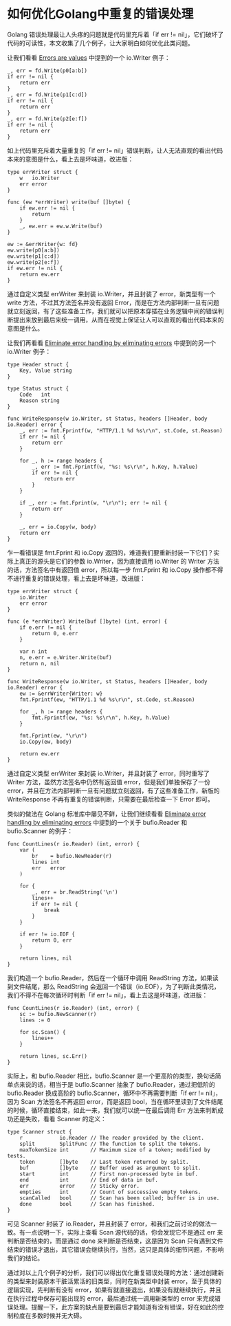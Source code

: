 # 如何优化Golang中重复的错误处理

Golang 错误处理最让人头疼的问题就是代码里充斥着「if err != nil」，它们破坏了代码的可读性，本文收集了几个例子，让大家明白如何优化此类问题。



让我们看看 [Errors are values](https://blog.golang.org/errors-are-values) 中提到的一个 io.Writer 例子：

```
_, err = fd.Write(p0[a:b])
if err != nil {
    return err
}
_, err = fd.Write(p1[c:d])
if err != nil {
    return err
}
_, err = fd.Write(p2[e:f])
if err != nil {
    return err
}
```

如上代码里充斥着大量重复的「if err != nil」错误判断，让人无法直观的看出代码本来的意图是什么，看上去是坏味道，改进版：

```
type errWriter struct {
	w   io.Writer
	err error
}

func (ew *errWriter) write(buf []byte) {
	if ew.err != nil {
		return
	}
	_, ew.err = ew.w.Write(buf)
}

ew := &errWriter{w: fd}
ew.write(p0[a:b])
ew.write(p1[c:d])
ew.write(p2[e:f])
if ew.err != nil {
    return ew.err
}
```

通过自定义类型 errWriter 来封装 io.Writer，并且封装了 error，新类型有一个 write 方法，不过其方法签名并没有返回 Error，而是在方法内部判断一旦有问题就立刻返回，有了这些准备工作，我们就可以把原本穿插在业务逻辑中间的错误判断提出来放到最后来统一调用，从而在视觉上保证让人可以直观的看出代码本来的意图是什么。

让我们再看看 [Eliminate error handling by eliminating errors](https://dave.cheney.net/2019/01/27/eliminate-error-handling-by-eliminating-errors) 中提到的另一个 io.Writer 例子：

```
type Header struct {
	Key, Value string
}

type Status struct {
	Code   int
	Reason string
}

func WriteResponse(w io.Writer, st Status, headers []Header, body io.Reader) error {
	_, err := fmt.Fprintf(w, "HTTP/1.1 %d %s\r\n", st.Code, st.Reason)
	if err != nil {
		return err
	}

	for _, h := range headers {
		_, err := fmt.Fprintf(w, "%s: %s\r\n", h.Key, h.Value)
		if err != nil {
			return err
		}
	}

	if _, err := fmt.Fprint(w, "\r\n"); err != nil {
		return err
	}

	_, err = io.Copy(w, body)
	return err
}
```

乍一看错误是 fmt.Fprint 和 io.Copy 返回的，难道我们要重新封装一下它们？实际上真正的源头是它们的参数 io.Writer，因为直接调用 io.Writer 的 Writer 方法的话，方法签名中有返回值 error，所以每一步 fmt.Fprint 和 io.Copy 操作都不得不进行重复的错误处理，看上去是坏味道，改进版：

```
type errWriter struct {
	io.Writer
	err error
}

func (e *errWriter) Write(buf []byte) (int, error) {
	if e.err != nil {
		return 0, e.err
	}

	var n int
	n, e.err = e.Writer.Write(buf)
	return n, nil
}

func WriteResponse(w io.Writer, st Status, headers []Header, body io.Reader) error {
	ew := &errWriter{Writer: w}
	fmt.Fprintf(ew, "HTTP/1.1 %d %s\r\n", st.Code, st.Reason)

	for _, h := range headers {
		fmt.Fprintf(ew, "%s: %s\r\n", h.Key, h.Value)
	}

	fmt.Fprint(ew, "\r\n")
	io.Copy(ew, body)

	return ew.err
}
```

通过自定义类型 errWriter 来封装 io.Writer，并且封装了 error，同时重写了 Writer 方法，虽然方法签名中仍然有返回值 error，但是我们单独保存了一份 error，并且在方法内部判断一旦有问题就立刻返回，有了这些准备工作，新版的 WriteResponse 不再有重复的错误判断，只需要在最后检查一下 Error 即可。

类似的做法在 Golang 标准库中屡见不鲜，让我们继续看看 [Eliminate error handling by eliminating errors](https://dave.cheney.net/2019/01/27/eliminate-error-handling-by-eliminating-errors) 中提到的一个关于 bufio.Reader 和 bufio.Scanner 的例子：

```
func CountLines(r io.Reader) (int, error) {
	var (
		br    = bufio.NewReader(r)
		lines int
		err   error
	)

	for {
		_, err = br.ReadString('\n')
		lines++
		if err != nil {
			break
		}
	}

	if err != io.EOF {
		return 0, err
	}

	return lines, nil
}
```

我们构造一个 bufio.Reader，然后在一个循环中调用 ReadString 方法，如果读到文件结尾，那么 ReadString 会返回一个错误（io.EOF），为了判断此类情况，我们不得不在每次循环时判断「if err != nil」，看上去这是坏味道，改进版：

```
func CountLines(r io.Reader) (int, error) {
	sc := bufio.NewScanner(r)
	lines := 0

	for sc.Scan() {
		lines++
	}

	return lines, sc.Err()
}
```

实际上，和 bufio.Reader 相比，bufio.Scanner 是一个更高阶的类型，换句话简单点来说的话，相当于是 bufio.Scanner 抽象了 bufio.Reader，通过把低阶的 bufio.Reader 换成高阶的 bufio.Scanner，循环中不再需要判断「if err != nil」，因为 Scan 方法签名不再返回 error，而是返回 bool，当在循环里读到了文件结尾的时候，循环直接结束，如此一来，我们就可以统一在最后调用 Err 方法来判断成功还是失败，看看 Scanner 的定义：

```
type Scanner struct {
	r            io.Reader // The reader provided by the client.
	split        SplitFunc // The function to split the tokens.
	maxTokenSize int       // Maximum size of a token; modified by tests.
	token        []byte    // Last token returned by split.
	buf          []byte    // Buffer used as argument to split.
	start        int       // First non-processed byte in buf.
	end          int       // End of data in buf.
	err          error     // Sticky error.
	empties      int       // Count of successive empty tokens.
	scanCalled   bool      // Scan has been called; buffer is in use.
	done         bool      // Scan has finished.
}
```

可见 Scanner 封装了 io.Reader，并且封装了 error，和我们之前讨论的做法一致。有一点说明一下，实际上查看 Scan 源代码的话，你会发现它不是通过 err 来判断是否结束的，而是通过 done 来判断是否结束，这是因为 Scan 只有遇到文件结束的错误才退出，其它错误会继续执行，当然，这只是具体的细节问题，不影响我们的结论。

通过对以上几个例子的分析，我们可以得出优化重复错误处理的方法：通过创建新的类型来封装原本干脏活累活的旧类型，同时在新类型中封装 error，至于具体的逻辑实现，先判断有没有 error，如果有就直接退出，如果没有就继续执行，并且在执行过程中保存可能出现的 error，最后通过统一调用新类型的 error 来完成错误处理。提醒一下，此方案的缺点是要到最后才能知道有没有错误，好在如此的控制粒度在多数时候并无大碍。